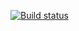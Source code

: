 [![Build status](https://ci.appveyor.com/api/projects/status/vi5w01waqrogbf03?svg=true)](https://ci.appveyor.com/project/LokiTheDark666/bdd)